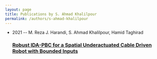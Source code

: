 ```yaml
---
layout: page
title: Publications by S. Ahmad Khalilpour
permalink: /authors/s-ahmad-khalilpour
---
```


<ul class="post-list">
<li><span class='post-meta'>2021 -- M. Reza J. Harandi, S. Ahmad Khalilpour, Hamid Taghirad</span><h3><a class='post-link' href="{{ site.baseurl }}/robust-ida-pbc-for-a-spatial-underactuated-cable-driven-robot-with-bounded-inputs">Robust IDA-PBC for a Spatial Underactuated Cable Driven Robot with Bounded Inputs</a></h3></li>

</ul>
